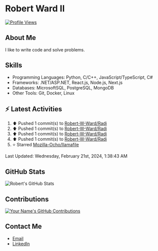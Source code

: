 
# Robert Ward II

[![Profile Views](https://komarev.com/ghpvc/?username=Robert-W-Ward)](https://github.com/Robert-W-Ward)

## About Me
I like to write code and solve problems.

## Skills
- Programming Languages: Python, C/C++, JavaScript/TypeScript, C#
- Frameworks: .NET/ASP.NET, React.js, Node.js, Next.js
- Databases: MicrosoftSQL, PostgreSQL, MongoDB
- Other Tools: Git, Docker, Linux

## :zap: Latest Activities
<!--RECENT_ACTIVITY:start-->
1. ⬆️ Pushed 1 commit(s) to [Robert-W-Ward/Radi](https://github.com/Robert-W-Ward/Radi)
2. ⬆️ Pushed 1 commit(s) to [Robert-W-Ward/Radi](https://github.com/Robert-W-Ward/Radi)
3. ⬆️ Pushed 1 commit(s) to [Robert-W-Ward/Radi](https://github.com/Robert-W-Ward/Radi)
4. ⬆️ Pushed 1 commit(s) to [Robert-W-Ward/Radi](https://github.com/Robert-W-Ward/Radi)
5. ⭐ Starred [Mozilla-Ocho/llamafile](https://github.com/Mozilla-Ocho/llamafile)
<!--RECENT_ACTIVITY:end-->

<!--RECENT_ACTIVITY:last_update-->
Last Updated: Wednesday, February 21st, 2024, 1:38:43 AM
<!--RECENT_ACTIVITY:last_update_end-->

<!--END_SECTIN:activity-->
## GitHub Stats
![Robert's GitHub Stats](https://github-readme-stats.vercel.app/api?username=Robert-W-Ward&show_icons=true&theme=radical)

## Contributions
[![Your Name's GitHub Contributions](https://github-readme-streak-stats.herokuapp.com/?user=Robert-W-Ward&theme=radical)](https://github.com/your-username)

## Contact Me
- [Email](mailto:robertwesleyward2019@gmail.com)
- [LinkedIn](https://linkedin.com/in/https://www.linkedin.com/in/robert-ward-ii/)
